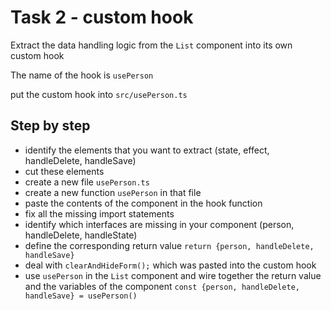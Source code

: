 # Task 2 - custom hook

Extract the data handling logic from the `List` component into its own custom hook

The name of the hook is `usePerson`

put the custom hook into `src/usePerson.ts`

## Step by step

- identify the elements that you want to extract (state, effect, handleDelete, handleSave)
- cut these elements
- create a new file `usePerson.ts`
- create a new function `usePerson` in that file
- paste the contents of the component in the hook function
- fix all the missing import statements
- identify which interfaces are missing in your component (person, handleDelete, handleState)
- define the corresponding return value `return {person, handleDelete, handleSave}`
- deal with `clearAndHideForm();` which was pasted into the custom hook
- use `usePerson` in the `List` component and wire together the return value and the variables of the component `const {person, handleDelete, handleSave} = usePerson()`
